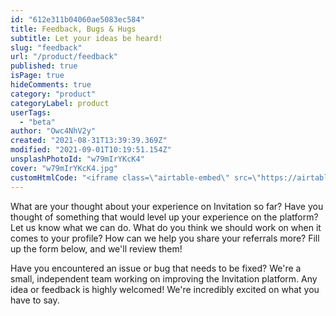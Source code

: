 ```yaml
---
id: "612e311b04060ae5083ec584"
title: Feedback, Bugs & Hugs
subtitle: Let your ideas be heard!
slug: "feedback"
url: "/product/feedback"
published: true
isPage: true
hideComments: true
category: "product"
categoryLabel: product
userTags:
  - "beta"
author: "Owc4NhV2y"
created: "2021-08-31T13:39:39.369Z"
modified: "2021-09-01T10:19:51.154Z"
unsplashPhotoId: "w79mIrYKcK4"
cover: "w79mIrYKcK4.jpg"
customHtmlCode: "<iframe class=\"airtable-embed\" src=\"https://airtable.com/embed/shrQU3GQtchXSNpU2?backgroundColor=yellow\" frameborder=\"0\" onmousewheel=\"\" width=\"100%\" height=\"533\" style=\"background: transparent; border: 1px solid #ccc;\"></iframe>"
---
```

What are your thought about your experience on Invitation so far? Have you thought of something that would level up your experience on the platform? Let us know what we can do. What do you think we should work on when it comes to your profile? How can we help you share your referrals more? Fill up the form below, and we'll review them!

Have you encountered an issue or bug that needs to be fixed? We're a small, independent team working on improving the Invitation platform. Any idea or feedback is highly welcomed! We're incredibly excited on what you have to say.